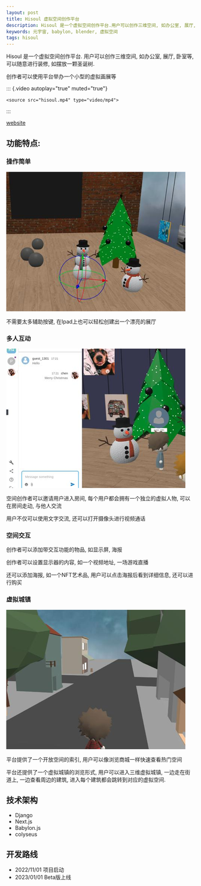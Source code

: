 ```yaml
---
layout: post
title: Hisoul 虚拟空间创作平台
description: Hisoul 是一个虚拟空间创作平台.用户可以创作三维空间, 如办公室, 展厅, 卧室等
keywords: 元宇宙, babylon, blender, 虚拟空间
tags: hisoul 
---
```



Hisoul 是一个虚拟空间创作平台. 用户可以创作三维空间, 如办公室, 展厅,
卧室等, 可以随意进行装修, 如摆放一颗圣诞树.

创作者可以使用平台举办一个小型的虚拟画展等

::: {.video autoplay="true" muted="true"}
```{=html}
<source src="hisoul.mp4" type="video/mp4">
```
:::

[website](https://hisoul.md1927.com)

## 功能特点:

### 操作简单

![](./img/hisoul_1.jpeg)

不需要太多辅助按键, 在Ipad上也可以轻松创建出一个漂亮的展厅

### 多人互动

![](./img/hisoul_2.jpeg)

空间创作者可以邀请用户进入房间, 每个用户都会拥有一个独立的虚拟人物,
可以在房间走动, 与他人交流

用户不仅可以使用文字交流, 还可以打开摄像头进行视频通话

### 空间交互

创作者可以添加带交互功能的物品, 如显示屏, 海报

创作者可以设置显示器的内容, 如一个视频地址, 一场游戏直播

还可以添加海报, 如一个NFT艺术品, 用户可以点击海报后看到详细信息,
还可以进行购买

### 虚拟城镇

![](./img/hisoul_3.jpeg)

平台提供了一个开放空间的索引, 用户可以像浏览商城一样快速查看热门空间

平台还提供了一个虚拟城镇的浏览形式, 用户可以进入三维虚拟城镇,
一边走在街道上, 一边查看周边的建筑,
进入每个建筑都会跳转到对应的虚拟空间.

## 技术架构

-   Django
-   Next.js
-   Babylon.js
-   colyseus

## 开发路线

-   2022/11/01 项目启动
-   2023/01/01 Beta版上线
